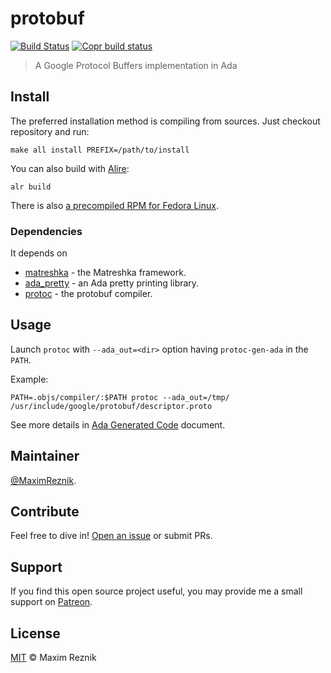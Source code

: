 # protobuf

[![Build Status](https://github.com/reznikmm/protobuf/workflows/Build/badge.svg)](https://github.com/reznikmm/protobuf/actions)
[![Copr build status](https://copr.fedorainfracloud.org/coprs/reznik/ada/package/ada-protobuf/status_image/last_build.png)](https://copr.fedorainfracloud.org/coprs/reznik/ada)

> A Google Protocol Buffers implementation in Ada

## Install

The preferred installation method is compiling from sources. Just checkout repository and run:
```
make all install PREFIX=/path/to/install
```

You can also build with [Alire](https://alire.ada.dev/):

    alr build

There is also [a precompiled RPM for Fedora Linux](https://copr.fedorainfracloud.org/coprs/reznik/ada/).

### Dependencies
It depends on
* [matreshka](https://github.com/godunko/matreshka) - the Matreshka framework.
* [ada_pretty](https://github.com/reznikmm/ada-pretty) - an Ada pretty printing library.
* [protoc](https://github.com/protocolbuffers/protobuf) - the protobuf compiler.

## Usage
Launch `protoc` with `--ada_out=<dir>` option having `protoc-gen-ada` in
the `PATH`.

Example:

```
PATH=.objs/compiler/:$PATH protoc --ada_out=/tmp/ /usr/include/google/protobuf/descriptor.proto
```

See more details in [Ada Generated Code](docs/generated_code.md) document.

## Maintainer

[@MaximReznik](https://github.com/reznikmm).

## Contribute

Feel free to dive in!
[Open an issue](https://github.com/reznikmm/protobuf/issues/new)
or submit PRs.

## Support

If you find this open source project useful, you may provide me a small support
on [Patreon](https://www.patreon.com/ada_ru).

## License

[MIT](LICENSE) © Maxim Reznik
